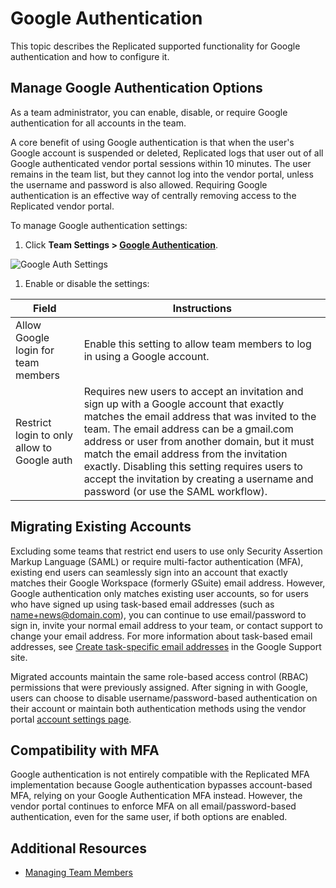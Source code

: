 # Google Authentication

This topic describes the Replicated supported functionality for Google authentication and how to configure it.

## Manage Google Authentication Options

As a team administrator, you can enable, disable, or require Google authentication for all accounts in the team.

A core benefit of using Google authentication is that when the user's Google account is suspended or deleted, Replicated logs that user out of all Google authenticated vendor portal sessions within 10 minutes. The user remains in the team list, but they cannot log into the vendor portal, unless the username and password is also allowed. Requiring Google authentication is an effective way of centrally removing access to the Replicated vendor portal.

To manage Google authentication settings:

1. Click **Team Settings > [Google Authentication](https://vendor.replicated.com/team/google-authentication)**.

  ![Google Auth Settings](/images/team-mgmt-google-auth.png)

1. Enable or disable the settings:

  | Field                  | Instructions           |
  |-----------------------|------------------------|
  | Allow Google login for team members | Enable this setting to allow team members to log in using a Google account. |
  | Restrict login to only allow to Google auth | Requires new users to accept an invitation and sign up with a Google account that exactly matches the email address that was invited to the team. The email address can be a gmail.com address or user from another domain, but it must match the email address from the invitation exactly. Disabling this setting requires users to accept the invitation by creating a username and password (or use the SAML workflow). |


## Migrating Existing Accounts
Excluding some teams that restrict end users to use only Security Assertion Markup Language (SAML) or require multi-factor authentication (MFA), existing end users can seamlessly sign into an account that exactly matches their Google Workspace (formerly GSuite) email address. However, Google authentication only matches existing user accounts, so for users who have signed up using task-based email addresses (such as name+news@domain.com), you can continue to use email/password to sign in, invite your normal email address to your team, or contact support to change your email address. For more information about task-based email addresses, see [Create task-specific email addresses](https://support.google.com/a/users/answer/9308648?hl=en) in the Google Support site.

Migrated accounts maintain the same role-based access control (RBAC) permissions that were previously assigned. After signing in with Google, users can choose to disable username/password-based authentication on their account or maintain both authentication methods using the vendor portal [account settings page](https://vendor.replicated.com/account-settings).

## Compatibility with MFA
Google authentication is not entirely compatible with the Replicated MFA implementation because Google authentication bypasses account-based MFA, relying on your Google Authentication MFA instead. However, the vendor portal continues to enforce MFA on all email/password-based authentication, even for the same user, if both options are enabled.

## Additional Resources

* [Managing Team Members](team-management)
